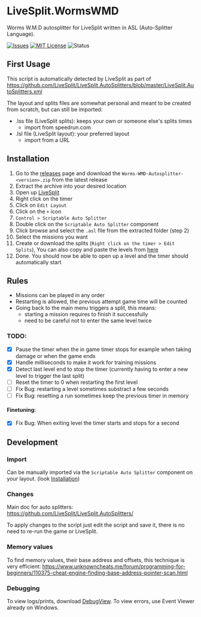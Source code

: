 # LiveSplit.WormsWMD
Worms W.M.D autosplitter for LiveSplit written in ASL (Auto-Splitter Language).

<!-- PROJECT SHIELDS -->
[![Issues][issues-shield]][issues-url]
[![MIT License][license-shield]][license-url]
![Status](https://img.shields.io/badge/status-beta-blue)

## First Usage

This script is automatically detected by LiveSplit as part of https://github.com/LiveSplit/LiveSplit.AutoSplitters/blob/master/LiveSplit.AutoSplitters.xml

The layout and splits files are somewhat personal and meant to be created from scratch, but can still be imported:
 - .lss file (LiveSplit splits): keeps your own or someone else's splits times
    - import from speedrun.com
 - .lsl file (LiveSplit layout): your preferred layout
    - import from a URL

## Installation
  1. Go to the [releases](https://github.com/stephanebruckert/LiveSplit.WormsWMD/releases/) page and download the `Worms-WMD-Autosplitter-<version>.zip` from the latest release
  2. Extract the archive into your desired location
  3. Open up [LiveSplit](https://livesplit.org/)
  4. Right click on the timer
  5. Click on `Edit Layout`
  6. Click on the `+` icon
  7. `Control > Scriptable Auto Splitter`
  8. Double click on the `Scriptable Auto Splitter` component
  9. Click browse and select the `.asl` file from the extracted folder (step 2)
  10. Select the missions you want
  11. Create or download the splits (`Right click on the timer > Edit Splits`), You can also copy and paste the levels from [here](https://docs.google.com/spreadsheets/d/1wLOU4FbLXlK7e3cd_i5Iwp5cv3UWQyyUSuk-VmZqfHk/edit?usp=sharing)
  12. Done. You should now be able to open up a level and the timer should automatically start

## Rules

- Missions can be played in any order
- Restarting is allowed, the previous attempt game time will be counted
- Going back to the main menu triggers a split, this means:
  - starting a mission requires to finish it successfully
  - need to be careful not to enter the same level twice

### TODO:
- [x] Pause the timer when the in game timer stops for example when taking damage or when the game ends
- [x] Handle milliseconds to make it work for training missions
- [x] Detect last level end to stop the timer (currently having to enter a new level to trigger the last split)
- [ ] Reset the timer to 0 when restarting the first level
- [ ] Fix Bug: restarting a level sometimes substract a few seconds
- [ ] Fix Bug: resetting a run sometimes keep the previous timer in memory

#### Finetuning:
- [x] Fix Bug: When exiting level the timer starts and stops for a second

## Development

### Import

Can be manually imported via the `Scriptable Auto Splitter` component on your layout. (look [Installation](#installation))

### Changes

Main doc for auto splitters: https://github.com/LiveSplit/LiveSplit.AutoSplitters/

To apply changes to the script just edit the script and save it, there is no need to re-run the game or LiveSplit.

### Memory values

To find memory values, their base address and offsets, this technique is very efficient: https://www.unknowncheats.me/forum/programming-for-beginners/110375-cheat-engine-finding-base-address-pointer-scan.html

### Debugging

To view logs/prints, download [DebugView](https://learn.microsoft.com/en-us/sysinternals/downloads/debugview).
To view errors, use Event Viewer already on Windows.


<!-- VARIABLES -->
[issues-shield]: https://img.shields.io/github/issues/stephanebruckert/LiveSplit.WormsWMD.svg
[issues-url]: https://github.com/stephanebruckert/LiveSplit.WormsWMD/issues
[license-shield]: https://img.shields.io/github/license/stephanebruckert/LiveSplit.WormsWMD
[license-url]: https://github.com/stephanebruckert/LiveSplit.WormsWMD/blob/master/LICENSE

